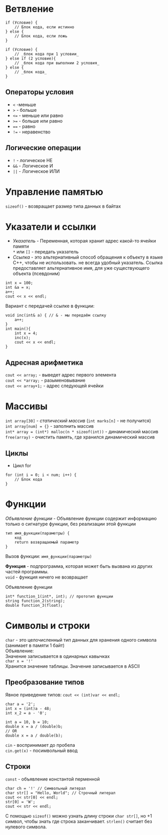 # Ветвление 

```
if (Условие) {
    // Блок кода, если истинно
} else {
    // Блок кода, если ложь
}
```

```
if (Условие) {
    // _блок кода при 1 условии_
} else if (2 условие){
    // _блок кода при выполнии 2 условия_
} else { 
    // _блок кода_
}
```

## Операторы условия
* `<` -меньше 
* `>` - больше
* `<=` - меньше или равно
* `>=` - больше или равно
* `==` - равно
* `!=` - неравенство

## Логические операции
* `!`  - логическое НЕ
* `&&` - Логическое И
* `||` - Логическое ИЛИ
# Управление памятью 
`sizeof()` - возвращает размер типа данных в байтах

# Указатели и ссылки
* _Указатель_ - Переменная, которая хранит адрес какой-то ячейки памяти\
`*` или `[]` - передать указатель
* _Ссылка_ - это альтернативный способ обращения к объекту в языке С++, чтобы не использовать. не всегда удобный указатель. Ссылка предоставляет альтернативное имя, для уже существующего объекта (псевдоним)
```
int x = 100;
int &a = x;
a++;
cout << x << endl;
```
Вариант с передачей ссылке в функции:
```
void inc(int& a) { // & - мы передаём ссылку
    a++;
}
int main(){
    int x = 4;
    inc(x);
    cout << x << endl;
}
```

## Адресная арифметика
`cout << array;`  - выведет адрес первого элемента\
`cout << *array;` - разыменовывание\
`cout << array+1;` - адрес следующей ячейки
# Массивы
`int array[30]` - _статический массив_ (`int marks[n]` - не получится)\
`int array[num] = {}` - заполнить массив\
`int* array = (int*) malloc(n * sizeof(int))` - динамический массив\
`free(array)` - очистить память, где хранился динамический массив
## Циклы
* Цикл for
``` 
for (int i = 0; i < num; i++) {
    // Блок кода
}
```
# Функции
_Объявление функции_ - Объявление функции содержит информацию только о сигнатуре функции, без реализации этой функции

```
тип имя_функции(параметры) {
    код
    return возвращаемый параметр
}
```
Вызов функции:
`имя_функции(параметры)`

__Функция__ - подпрограмма, которая может быть вызвана из других частей программы.\
`void` - функция ничего не возвращает

Объявление функции
```
int* function_1(int*, int); // прототип функции
string function_2(string);
double function_3(float);
```
# Символы и строки
`char` - это целочисленный тип данных для хранения одного символа (занимает в памяти 1 байт)\
Объявление:\
Значение записывается в одинарных кавычках\
`char x = '!'`\
Хранится значение таблицы. Значение записывается в ASCII
## Преобразование типов
Явное приведение типов: `cout << (int)var << endl;`
```
char a = '2';
int x = (int)a - 48;
int x_2 = a - '0';
```
```
int a = 10, b = 10;
double x = a / (double)b;
// OR
double x = a / double(b);
```
`cin` - воспринимает до пробела\
`cin.get(x)` - посимвольный ввод
## Строки
`const` - объявление константой перменной
```
char ch = '!' // Символьный литерал
char str[] = "Hello, World"; // Строчный литерал
cout << str[0] << endl;
str[0] = 'W';
cout << str << endl;
```
С помощью `sizeof()` можно узнать длину строки `char str[]`, но +1 символ, чтобы знать где строка заканчивает. `strlen()` считает без нулевого символа.
